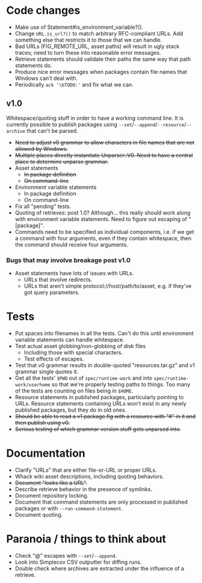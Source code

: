 # Code changes

* Make use of Statement#is_environment_variable?().
* Change `URL.is_url?()` to match arbitrary RFC-compliant URLs.  Add something else that restricts it to those that we can handle.
* Bad URLs (FIG_REMOTE_URL, asset paths) will result in ugly stack traces; need to turn these into reasonable error messages.
* Retrieve statements should validate their paths the same way that path statements do.
* Produce nice error messages when packages contain file names that Windows can't deal with.
* Periodically `ack '\bTODO:'` and fix what we can.

## v1.0

Whitespace/quoting stuff in order to have a working command line.  It is currently possible to publish packages using `--set`/`--append`/`--resource`/`--archive` that can't be parsed.

* ~~Need to adjust v0 grammar to allow characters in file names that are not allowed by Windows.~~
* ~~Multiple places directly instantiate Unparser::V0.  Need to have a central place to determine unparse grammar.~~
* Asset statements
    * ~~In package definition~~
    * ~~On command-line~~
* Environment variable statements
    * In package definition
    * On command-line
* Fix all "pending" tests.
* Quoting of retrieves: post 1.0? Although... this really should work along with environment variable statements.  Need to figure out escaping of "[package]".
* Commands need to be specified as individual components, i.e. if we get a command with four arguments, even if they contain whitespace, then the command should receive four arguments.

### Bugs that may involve breakage post v1.0

* Asset statements have lots of issues with URLs.
    * URLs that involve redirects.
    * URLs that aren't simple protocol://host/path/to/asset, e.g. if they've got query parameters.

# Tests

* Put spaces into filenames in all the tests.  Can't do this until environment variable statements can handle whitespace.
* Test actual asset globbing/non-globbing of disk files
    * Including those with special characters.
    * Test effects of escapes.
* Test that v0 grammar results in double-quoted "resources.tar.gz" and v1 grammar single quotes it.
* Get all the tests' `$PWD` out of `spec/runtime-work` and into `spec/runtime-work/userhome` so that we're properly testing paths to things.  Too many of the tests are counting on files being in `$HOME`.
* Resource statements in published packages, particularly pointing to URLs. Resource statements containing URLs won't exist in any newly published packages, but they do in old ones.
* ~~Should be able to read a v1 package.fig with a resource with "#" in it and then publish using v0.~~
* ~~Serious testing of which grammar version stuff gets unparsed into.~~

# Documentation

* Clarify "URLs" that are either file-or-URL or proper URLs.
* Whack wiki asset descriptions, including quoting behaviors.
* ~~Document "looks like a URL".~~
* Describe retrieve behavior in the presence of symlinks.
* Document repository locking.
* Document that command statements are only processed in published packages or with `--run-command-statement`.
* Document quoting.

# Paranoia / things to think about

* Check "@" escapes with `--set`/`--append`.
* Look into Simplecov CSV outputter for diffing runs.
* Double check where archives are extracted under the influence of a retrieve.
